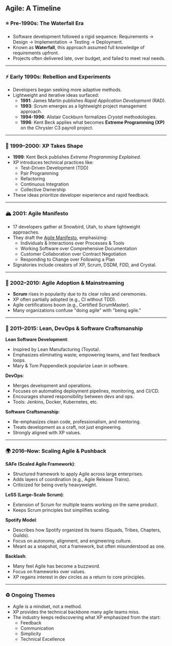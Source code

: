 ## Agile: A Timeline

### ⭐ Pre-1990s: The Waterfall Era
- Software development followed a rigid sequence: Requirements → Design → Implementation → Testing → Deployment.
- Known as **Waterfall**, this approach assumed full knowledge of requirements upfront.
- Projects often delivered late, over budget, and failed to meet real needs.

---

### ⚡ Early 1990s: Rebellion and Experiments
- Developers began seeking more adaptive methods.
- Lightweight and iterative ideas surfaced:
  - **1991**: James Martin publishes *Rapid Application Development* (RAD).
  - **1993**: *Scrum* emerges as a lightweight project management approach.
  - **1994-1996**: Alistair Cockburn formalizes *Crystal* methodologies.
  - **1996**: Kent Beck applies what becomes **Extreme Programming (XP)** on the Chrysler C3 payroll project.

---

### 📘 1999–2000: XP Takes Shape
- **1999**: Kent Beck publishes *Extreme Programming Explained*.
- XP introduces technical practices like:
  - Test-Driven Development (TDD)
  - Pair Programming
  - Refactoring
  - Continuous Integration
  - Collective Ownership
- These ideas prioritize developer experience and rapid feedback.

---

### 🏔️ 2001: Agile Manifesto
- 17 developers gather at Snowbird, Utah, to share lightweight approaches.
- They draft the [Agile Manifesto](https://agilemanifesto.org), emphasizing:
  - Individuals & Interactions over Processes & Tools
  - Working Software over Comprehensive Documentation
  - Customer Collaboration over Contract Negotiation
  - Responding to Change over Following a Plan
- Signatories include creators of XP, Scrum, DSDM, FDD, and Crystal.

---

### 🚀 2002–2010: Agile Adoption & Mainstreaming
- **Scrum** rises in popularity due to its clear roles and ceremonies.
- XP often partially adopted (e.g., CI without TDD).
- Agile certifications boom (e.g., Certified ScrumMaster).
- Many organizations confuse "doing agile" with "being agile."

---

### 🧪 2011–2015: Lean, DevOps & Software Craftsmanship

**Lean Software Development**:
- Inspired by Lean Manufacturing (Toyota).
- Emphasizes eliminating waste, empowering teams, and fast feedback loops.
- Mary & Tom Poppendieck popularize Lean in software.

**DevOps**:
- Merges development and operations.
- Focuses on automating deployment pipelines, monitoring, and CI/CD.
- Encourages shared responsibility between devs and ops.
- Tools: Jenkins, Docker, Kubernetes, etc.

**Software Craftsmanship**:
- Re-emphasizes clean code, professionalism, and mentoring.
- Treats development as a craft, not just engineering.
- Strongly aligned with XP values.

---

### 🌍 2016–Now: Scaling Agile & Pushback

**SAFe (Scaled Agile Framework)**:
- Structured framework to apply Agile across large enterprises.
- Adds layers of coordination (e.g., Agile Release Trains).
- Criticized for being overly heavyweight.

**LeSS (Large-Scale Scrum)**:
- Extension of Scrum for multiple teams working on the same product.
- Keeps Scrum principles but simplifies scaling.

**Spotify Model**:
- Describes how Spotify organized its teams (Squads, Tribes, Chapters, Guilds).
- Focus on autonomy, alignment, and engineering culture.
- Meant as a snapshot, not a framework, but often misunderstood as one.

**Backlash**:
- Many feel Agile has become a buzzword.
- Focus on frameworks over values.
- XP regains interest in dev circles as a return to core principles.

---

### ♻ Ongoing Themes
- Agile is a mindset, not a method.
- XP provides the technical backbone many agile teams miss.
- The industry keeps rediscovering what XP emphasized from the start:
  - Feedback
  - Communication
  - Simplicity
  - Technical Excellence

